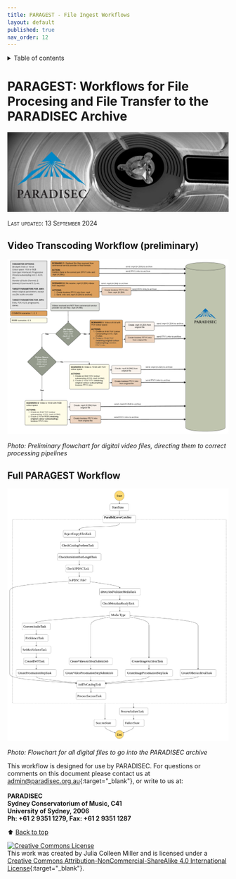 ```yaml
---
title: PARAGEST - File Ingest Workflows
layout: default
published: true
nav_order: 12
---
```


<details closed markdown="block">
  <summary>
    Table of contents
  </summary>
  {: .text-delta }
1. TOC
{:toc}
</details>

<style>
H5{color:White !important;}
</style>

<style>
H6{color:White !important;}
</style>

# PARAGEST: Workflows for File Procesing and File Transfer to the PARADISEC Archive



<p align="center">
  <img width="700" src="images/Reel-BW-gh-page.jpg" alt="PARADISEC-reel-to-reel">
  </p>

<span style="font-variant:small-caps;">Last updated: 13 September 2024</span>





## Video Transcoding Workflow (preliminary)

<p align="center">
  <img width="700" src="images/PARAGEST-Video_Workflow.jpg" alt="Flowchart for digital video pipelines">
  </p>

*Photo: Preliminary flowchart for digital video files, directing them to correct processing pipelines*



## Full PARAGEST Workflow

<p align="center">
  <img width="700" src="images/PARAGEST-Ferlito-Stepfunctions_Graph.png" alt="Flowchart for all file types">
  </p>


*Photo: Flowchart for all digital files to go into the PARADISEC archive*


This workflow is designed for use by PARADISEC. For questions or comments on this document please contact us at [admin@paradisec.org.au](mailto:admin@paradisec.org.au){:target="_blank"}, or write to us at:<br><br>
**PARADISEC <br>
Sydney Conservatorium of Music, C41 <br>
University of Sydney, 2006 <br>
Ph: +61 2 9351 1279, Fax: +61 2 9351 1287**


⬆️ [Back to top](#)

<a rel="license" href="http://creativecommons.org/licenses/by-nc-sa/4.0/"><img alt="Creative Commons License" style="border-width:0" src="https://i.creativecommons.org/l/by-nc-sa/4.0/88x31.png" /></a><br />This work was created by Julia Colleen Miller and is licensed under a <a rel="license" href="http://creativecommons.org/licenses/by-nc-sa/4.0/">Creative Commons Attribution-NonCommercial-ShareAlike 4.0 International License</a>{:target="_blank"}.